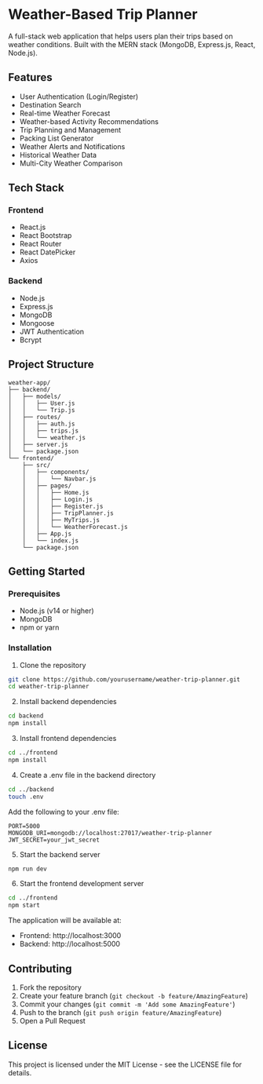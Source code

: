 # Weather-Based Trip Planner

A full-stack web application that helps users plan their trips based on weather conditions. Built with the MERN stack (MongoDB, Express.js, React, Node.js).

## Features

- User Authentication (Login/Register)
- Destination Search
- Real-time Weather Forecast
- Weather-based Activity Recommendations
- Trip Planning and Management
- Packing List Generator
- Weather Alerts and Notifications
- Historical Weather Data
- Multi-City Weather Comparison

## Tech Stack

### Frontend
- React.js
- React Bootstrap
- React Router
- React DatePicker
- Axios

### Backend
- Node.js
- Express.js
- MongoDB
- Mongoose
- JWT Authentication
- Bcrypt

## Project Structure

```
weather-app/
├── backend/
│   ├── models/
│   │   ├── User.js
│   │   └── Trip.js
│   ├── routes/
│   │   ├── auth.js
│   │   ├── trips.js
│   │   └── weather.js
│   ├── server.js
│   └── package.json
└── frontend/
    ├── src/
    │   ├── components/
    │   │   └── Navbar.js
    │   ├── pages/
    │   │   ├── Home.js
    │   │   ├── Login.js
    │   │   ├── Register.js
    │   │   ├── TripPlanner.js
    │   │   ├── MyTrips.js
    │   │   └── WeatherForecast.js
    │   ├── App.js
    │   └── index.js
    └── package.json
```

## Getting Started

### Prerequisites
- Node.js (v14 or higher)
- MongoDB
- npm or yarn

### Installation

1. Clone the repository
```bash
git clone https://github.com/yourusername/weather-trip-planner.git
cd weather-trip-planner
```

2. Install backend dependencies
```bash
cd backend
npm install
```

3. Install frontend dependencies
```bash
cd ../frontend
npm install
```

4. Create a .env file in the backend directory
```bash
cd ../backend
touch .env
```

Add the following to your .env file:
```
PORT=5000
MONGODB_URI=mongodb://localhost:27017/weather-trip-planner
JWT_SECRET=your_jwt_secret
```

5. Start the backend server
```bash
npm run dev
```

6. Start the frontend development server
```bash
cd ../frontend
npm start
```

The application will be available at:
- Frontend: http://localhost:3000
- Backend: http://localhost:5000

## Contributing

1. Fork the repository
2. Create your feature branch (`git checkout -b feature/AmazingFeature`)
3. Commit your changes (`git commit -m 'Add some AmazingFeature'`)
4. Push to the branch (`git push origin feature/AmazingFeature`)
5. Open a Pull Request

## License

This project is licensed under the MIT License - see the LICENSE file for details. 